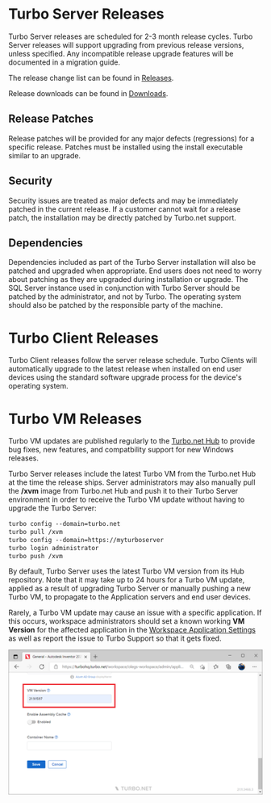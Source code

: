 # Turbo Server Releases

Turbo Server releases are scheduled for 2-3 month release cycles. Turbo Server releases will support upgrading from previous release versions, unless specified. Any incompatible release upgrade features will be documented in a migration guide.

The release change list can be found in [Releases](https://turbo.net/server/releases).

Release downloads can be found in [Downloads](https://turbo.net/download#enterprise-and-developer).

## Release Patches

Release patches will be provided for any major defects (regressions) for a specific release. Patches must be installed using the install executable similar to an upgrade.

## Security

Security issues are treated as major defects and may be immediately patched in the current release. If a customer cannot wait for a release patch, the installation may be directly patched by Turbo.net support.

## Dependencies

Dependencies included as part of the Turbo Server installation will also be patched and upgraded when appropriate. End users does not need to worry about patching as they are upgraded during installation or upgrade. The SQL Server instance used in conjunction with Turbo Server should be patched by the administrator, and not by Turbo. The operating system should also be patched by the responsible party of the machine.

# Turbo Client Releases

Turbo Client releases follow the server release schedule. Turbo Clients will automatically upgrade to the latest release when installed on end user devices using the standard software upgrade process for the device's operating system.

# Turbo VM Releases

Turbo VM updates are published regularly to the [Turbo.net Hub](https://app.turbo.net/run-global/xvm/releases) to provide bug fixes, new features, and compatbility support for new Windows releases.

Turbo Server releases include the latest Turbo VM from the Turbo.net Hub at the time the release ships. Server administrators may also manually pull the **/xvm** image from Turbo.net Hub and push it to their Turbo Server environment in order to receive the Turbo VM update without having to upgrade the Turbo Server:

    turbo config --domain=turbo.net
    turbo pull /xvm
    turbo config --domain=https://myturboserver
    turbo login administrator
    turbo push /xvm

By default, Turbo Server uses the latest Turbo VM version from its Hub repository. Note that it may take up to 24 hours for a Turbo VM update, applied as a result of upgrading Turbo Server or manually pushing a new Turbo VM, to propagate to the Application servers and end user devices.

Rarely, a Turbo VM update may cause an issue with a specific application. If this occurs, workspace administrators should set a known working **VM Version** for the affected application in the [Workspace Application Settings](https://app.turbo.net/docs/server/administration/workspaces#workspace-applications-pc-applications) as well as report the issue to Turbo Support so that it gets fixed.

![Workspace Application Settings - VM Version](/images/workspace_application_settings.png)
